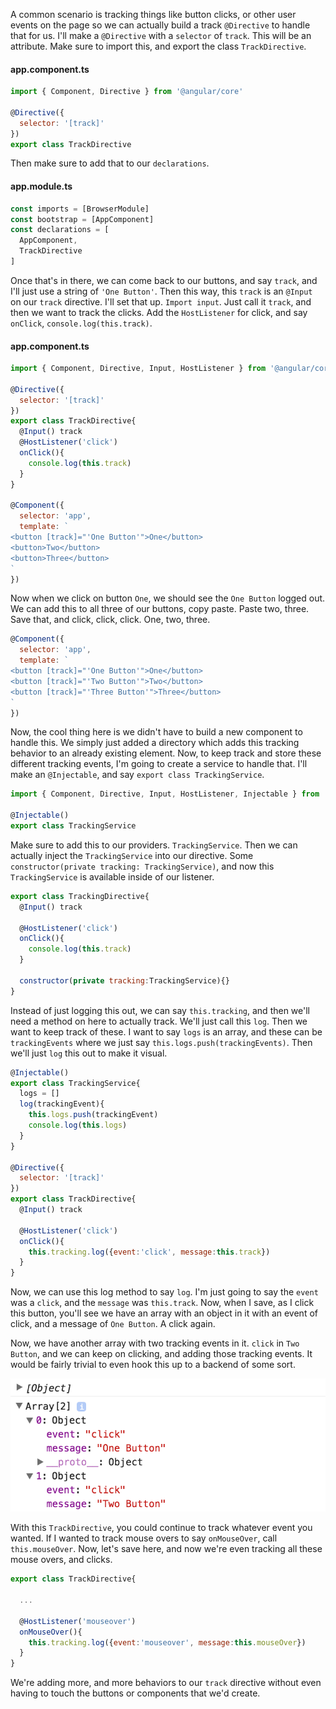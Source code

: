 A common scenario is tracking things like button clicks, or other user events on the page so we can actually build a track `@Directive` to handle that for us. I'll make a `@Directive` with a `selector` of `track`. This will be an attribute. Make sure to import this, and export the class `TrackDirective`. 
#### app.component.ts
``` javascript
import { Component, Directive } from '@angular/core'

@Directive({
  selector: '[track]'
})
export class TrackDirective
```

Then make sure to add that to our `declarations`.
#### app.module.ts
``` javascript
const imports = [BrowserModule]
const bootstrap = [AppComponent]
const declarations = [
  AppComponent,
  TrackDirective
]
```

Once that's in there, we can come back to our buttons, and say `track`, and I'll just use a string of `'One Button'`. Then this way, this `track` is an `@Input` on our `track` directive. I'll set that up. `Import input`. Just call it `track`, and then we want to track the clicks. Add the `HostListener` for click, and say `onClick`, `console.log(this.track)`.
#### app.component.ts
``` javascript
import { Component, Directive, Input, HostListener } from '@angular/core'

@Directive({
  selector: '[track]'
})
export class TrackDirective{
  @Input() track
  @HostListener('click')
  onClick(){
    console.log(this.track)
  }
}

@Component({
  selector: 'app',
  template: `
<button [track]="'One Button'">One</button>
<button>Two</button>
<button>Three</button>
`
})
```

Now when we click on button `One`, we should see the `One Button` logged out. We can add this to all three of our buttons, copy paste. Paste two, three. Save that, and click, click, click. One, two, three.

``` javascript
@Component({
  selector: 'app',
  template: `
<button [track]="'One Button'">One</button>
<button [track]="'Two Button'">Two</button>
<button [track]="'Three Button'">Three</button>
`
})
```

Now, the cool thing here is we didn't have to build a new component to handle this. We simply just added a directory which adds this tracking behavior to an already existing element. Now, to keep track and store these different tracking events, I'm going to create a service to handle that. I'll make an `@Injectable`, and say `export class TrackingService`.

``` javascript
import { Component, Directive, Input, HostListener, Injectable } from '@angular/core'

@Injectable()
export class TrackingService
```
Make sure to add this to our providers. `TrackingService`. Then we can actually inject the `TrackingService` into our directive. Some `constructor(private tracking: TrackingService)`, and now this `TrackingService` is available inside of our listener.

``` javascript
export class TrackingDirective{
  @Input() track

  @HostListener('click')
  onClick(){
    console.log(this.track)
  }

  constructor(private tracking:TrackingService){}
}
```
Instead of just logging this out, we can say `this.tracking`, and then we'll need a method on here to actually track. We'll just call this `log`. Then we want to keep track of these. I want to say `logs` is an array, and these can be `trackingEvents` where we just say `this.logs.push(trackingEvents)`. Then we'll just `log` this out to make it visual.

``` javascript
@Injectable()
export class TrackingService{
  logs = []
  log(trackingEvent){
    this.logs.push(trackingEvent)
    console.log(this.logs)
  }
}

@Directive({
  selector: '[track]'
})
export class TrackDirective{
  @Input() track

  @HostListener('click')
  onClick(){
    this.tracking.log({event:'click', message:this.track})
  }
}
```

Now, we can use this log method to say `log`. I'm just going to say the `event` was a `click`, and the `message` was `this.track`. Now, when I save, as I click this button, you'll see we have an array with an object in it with an event of click, and a message of `One Button`. A click again.

Now, we have another array with two tracking events in it. `click` in `Two Button`, and we can keep on clicking, and adding those tracking events. It would be fairly trivial to even hook this up to a backend of some sort.

![Two Buttons Clicked](../images/angular-2-build-a-directive-that-tracks-user-events-in-a-service-in-angular-2-buttons-clicked.png)

With this `TrackDirective`, you could continue to track whatever event you wanted. If I wanted to track mouse overs to say `onMouseOver`, call `this.mouseOver`. Now, let's save here, and now we're even tracking all these mouse overs, and clicks.

``` javascript
export class TrackDirective{

  ...

  @HostListener('mouseover')
  onMouseOver(){
    this.tracking.log({event:'mouseover', message:this.mouseOver})
  }
}
```

We're adding more, and more behaviors to our `track` directive without even having to touch the buttons or components that we'd create.